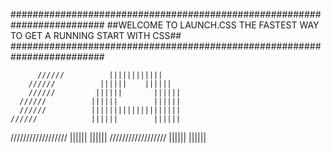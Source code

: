 #########################################################################
##WELCOME TO LAUNCH.CSS THE FASTEST WAY TO GET A RUNNING START WITH CSS##
#########################################################################




          //////          ||||||||||||
        //////          ||||||    ||||||
        //////         ||||||       ||||||
      //////          ||||||        ||||||
      //////          ||||||||||||||||||||    
    //////            ||||||        ||||||  
  //////////////////  ||||||        ||||||
  //////////////////  ||||||        ||||||
